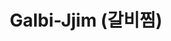 ---
title: Galbi-Jjim (갈비찜)
layout: recipe
featured_image: https://source.unsplash.com/KSXvrqKUxnc
from: https://www.maangchi.com/recipe/galbi-jjim
video: https://www.youtube.com/embed/vtGzj6cUn7Q
categories:
  - Korean
servings: 4
prep: 5M
cook: 10M
recipe:
  ingredients_markdown: |-
    **Sauce**
    - 4 dried shiitake mushrooms, washed and soaked in 2½ cups cold water for 3 to 4 hours, until soft
    - ⅓ cup soy sauce
    - ½ cup mirim (aka mirin), or water
    - ¼ cup sugar
    - ½ teaspoon ground black pepper
    - 8 garlic cloves, minced
    - 1 teaspoon minced peeled ginger
    - 1 medium size Korean radish (8 ounces to 12 ounces) or daikon, peeled
    - 2 large, thick carrots, peeled
    
    **Short Ribs**
    - 2 pounds beef short ribs (8 pieces), rinsed and soaked in cold water for 30 minutes to 1 hour, changing water a couple of times
    - 12 peeled frozen chestnuts or fresh chestnuts (see how to skin fresh chestnuts below; frozen are sold pre-skinned)
    - 2 tablespoons rice syrup
    - 8 large dried jujubes, pitted

    **Garnish**
    * 12 pine nuts (tips removed)
    * 12 frozen ginkgo nuts, shelled and cooked
  directions_markdown: |-
    **Sauce**
    1. After soaking the mushrooms, place a strainer over a bowl and drain.
    2. Measure out 2 cups of the soaking water; add water to get 2 cups if necessary.
    3. Add the soy sauce, mirim, sugar, ground black pepper, garlic, and ginger and mix well with a spoon. 
    4. Cut mushroom caps into quaters and set on a plate.
    5. Cut the radish into 1½-inch cubes and round the edges of each cube with a paring knife to make approximately 1-inch balls. Make 10 to 12 balls. Add to the plate with the mushrooms.
    6. Cut the carrots into 1½-inch cubes and round the edges of each cube with a paring knife to make approximately 1-inch balls. Make 10 to 12 balls. Add to the mushrooms and radish balls.

    **Ribs**
    1. Fill a large, heavy pot halfway with water and bring to a boil over medium-high heat. Drain the ribs, rinse again, and add to the boiling water.
    2. Blanch for 5 minutes, stirring a few times. Drain and rinse thoroughly with cold water. Wash the pot with soapy water nicely.
    3. Put the ribs back to the pot and add the seasoning sauce. Cover and cook over medium-high heat for 20 minutes.
    4. Stir in the mushrooms, chestnuts, radishes, and carrots. Cover, turn down the heat to low, and cook for 1 hour, stirring occasionally.
    5. Stir in the jujubes and rice syrup.
    6. Cover and simmer for another 10 minutes, or until the meat is just about falling off the bone. Thicker short ribs will take longer. To check, poke the meat with a wooden skewer. If the meat is tender enough to serve, the skewer should go through easily. If it does not, add some water (about 1 cup) and cook a little longer, anywhere from 15 to 30 minutes, depending on the thickness of the short ribs.
    7. Increase the heat to high and spoon any remaining broth from the bottom of the pot over the meat and vegetables for a few minutes, until most of the sauce has reduced and the meat and vegetables are nicely glazed.

    **Serve**
    * Transfer to a large platter, sprinkle with the pine nuts (if using) and ginkgo nuts (if using), and serve with rice and more side dishes.
---